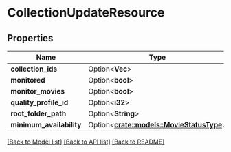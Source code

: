 # CollectionUpdateResource

## Properties

Name | Type | Description | Notes
------------ | ------------- | ------------- | -------------
**collection_ids** | Option<**Vec<i32>**> |  | [optional]
**monitored** | Option<**bool**> |  | [optional]
**monitor_movies** | Option<**bool**> |  | [optional]
**quality_profile_id** | Option<**i32**> |  | [optional]
**root_folder_path** | Option<**String**> |  | [optional]
**minimum_availability** | Option<[**crate::models::MovieStatusType**](MovieStatusType.md)> |  | [optional]

[[Back to Model list]](../README.md#documentation-for-models) [[Back to API list]](../README.md#documentation-for-api-endpoints) [[Back to README]](../README.md)


